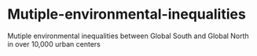 # Mutiple-environmental-inequalities
Mutiple environmental inequalities between Global South and Global North in over 10,000 urban centers
